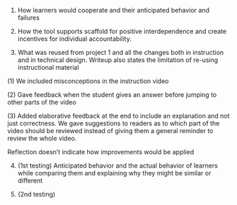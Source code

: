 1. How learners would cooperate and their anticipated behavior and failures


2. How the tool supports scaffold for positive interdependence and create incentives for individual accountability.


3. What was reused from project 1 and all the changes both in instruction and in technical design. 
Writeup also states the limitation of re-using instructional material

(1) We included misconceptions in the instruction video

(2) Gave feedback when the student gives an answer before jumping to other parts of the video

(3) Added elaborative feedback at the end to include an explanation and not just correctness. We gave suggestions to readers as to which part of the video should be reviewed instead of giving them a general reminder to review the whole video. 



Reflection doesn’t indicate how improvements would be applied 


4. (1st testing) Anticipated behavior and the actual behavior of learners 
while comparing them and explaining why they might be similar or different

5. (2nd testing)

